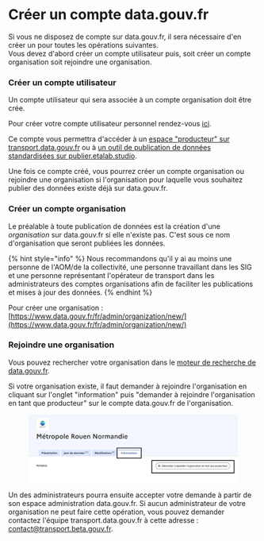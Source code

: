 # Créer un compte data.gouv.fr

Si vous ne disposez de compte sur data.gouv.fr, il sera nécessaire d'en créer un pour toutes les opérations suivantes. \
Vous devez d'abord créer un compte utilisateur puis, soit créer un compte organisation soit rejoindre une organisation.&#x20;

### Créer un compte utilisateur&#x20;

Un compte utilisateur qui sera associée à un compte organisation doit être crée.&#x20;

Pour créer votre compte utilisateur personnel rendez-vous [ici](https://doc.data.gouv.fr/gestion-du-compte/creer-un-compte/).&#x20;

Ce compte vous permettra d'accéder à un [espace "producteur" sur transport.data.gouv.fr](https://transport.data.gouv.fr/espace\_producteur) ou à [un outil de publication de données standardisées sur publier.etalab.studio](https://publier.etalab.studio/).

Une fois ce compte créé, vous pourrez créer un compte organisation ou rejoindre une organisation si l'organisation pour laquelle vous souhaitez publier des données existe déjà sur data.gouv.fr.&#x20;

### Créer un compte organisation

Le préalable à toute publication de données est la création d'une _organisation_ sur data.gouv.fr si elle n'existe pas. C'est sous ce nom d'organisation que seront publiées les données.

{% hint style="info" %}
Nous recommandons qu'il y ai au moins une personne de l'AOM/de la collectivité, une personne travaillant dans les SIG et une personne représentant l'opérateur de transport dans les administrateurs des comptes organisations afin de faciliter les publications et mises à jour des données.&#x20;
{% endhint %}

Pour créer une organisation : [https://www.data.gouv.fr/fr/admin/organization/new/](https://www.data.gouv.fr/fr/admin/organization/new/)

### Rejoindre une organisation

Vous pouvez rechercher votre organisation dans le [moteur de recherche de data.gouv.fr](https://www.data.gouv.fr/fr/organizations/).&#x20;

Si votre organisation existe, il faut demander à rejoindre l'organisation en cliquant sur l'onglet "information"  puis "demander à rejoindre l'organisation en tant que producteur" sur le compte data.gouv.fr de l'organisation.&#x20;

<figure><img src="../../.gitbook/assets/image (4).png" alt=""><figcaption></figcaption></figure>

Un des administrateurs pourra ensuite accepter votre demande à partir de son espace administration data.gouv.fr. Si aucun administrateur de votre organisation ne peut faire cette opération, vous pouvez demander contactez l'équipe transport.data.gouv.fr à cette adresse : contact@transport.beta.gouv.fr.

###
